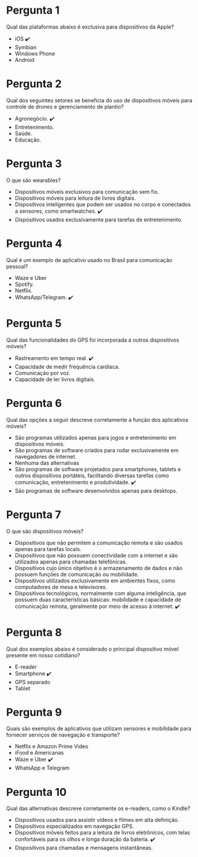 # Pergunta 1
Qual das plataformas abaixo é exclusiva para dispositivos da Apple?

- iOS :heavy_check_mark:
- Symbian
- Windows Phone
- Android

# Pergunta 2
Qual dos seguintes setores se beneficia do uso de dispositivos móveis para controle de drones e gerenciamento de plantio?

- Agronegócio. :heavy_check_mark:
- Entretenimento.
- Saúde.
- Educação.

# Pergunta 3
O que são wearables?

- Dispositivos móveis exclusivos para comunicação sem fio.
- Dispositivos móveis para leitura de livros digitais.
- Dispositivos inteligentes que podem ser usados no corpo e conectados a sensores, como smartwatches. :heavy_check_mark:
- Dispositivos usados exclusivamente para tarefas de entretenimento.

# Pergunta 4
Qual é um exemplo de aplicativo usado no Brasil para comunicação pessoal?

- Waze e Uber
- Spotify.
- Netflix.
- WhatsApp/Telegram. :heavy_check_mark:

# Pergunta 5
Qual das funcionalidades do GPS foi incorporada a outros dispositivos móveis?

- Rastreamento em tempo real. :heavy_check_mark:
- Capacidade de medir frequência cardíaca.
- Comunicação por voz.
- Capacidade de ler livros digitais.

# Pergunta 6
Qual das opções a seguir descreve corretamente a função dos aplicativos móveis?

- São programas utilizados apenas para jogos e entretenimento em dispositivos móveis.
- São programas de software criados para rodar exclusivamente em navegadores de internet.
- Nenhuma das alternativas
- São programas de software projetados para smartphones, tablets e outros dispositivos portáteis, facilitando diversas tarefas como comunicação, entretenimento e produtividade. :heavy_check_mark:
- São programas de software desenvolvidos apenas para desktops.

# Pergunta 7
O que são dispositivos móveis?

- Dispositivos que não permitem a comunicação remota e são usados apenas para tarefas locais.
- Dispositivos que não possuem conectividade com a internet e são utilizados apenas para chamadas telefônicas.
- Dispositivos cujo único objetivo é o armazenamento de dados e não possuem funções de comunicação ou mobilidade.
- Dispositivos utilizados exclusivamente em ambientes fixos, como computadores de mesa e televisores.
- Dispositivos tecnológicos, normalmente com alguma inteligência, que possuem duas características básicas: mobilidade e capacidade de comunicação remota, geralmente por meio de acesso à internet. :heavy_check_mark:

# Pergunta 8
Qual dos exemplos abaixo é considerado o principal dispositivo móvel presente em nosso cotidiano?

- E-reader
- Smartphone :heavy_check_mark:
- GPS separado
- Tablet

# Pergunta 9
Quais são exemplos de aplicativos que utilizam sensores e mobilidade para fornecer serviços de navegação e transporte?

- Netflix e Amazon Prime Video
- iFood e Americanas
- Waze e Uber :heavy_check_mark:
- WhatsApp e Telegram

# Pergunta 10
Qual das alternativas descreve corretamente os e-readers, como o Kindle?

- Dispositivos usados para assistir vídeos e filmes em alta definição.
- Dispositivos especializados em navegação GPS.
- Dispositivos móveis feitos para a leitura de livros eletrônicos, com telas confortáveis para os olhos e longa duração da bateria. :heavy_check_mark:
- Dispositivos para chamadas e mensagens instantâneas.